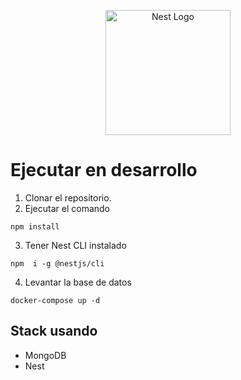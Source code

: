 <p align="center">
  <a href="http://nestjs.com/" target="blank"><img src="https://nestjs.com/img/logo-small.svg" width="200" alt="Nest Logo" /></a>
</p>

# Ejecutar en desarrollo

1. Clonar el repositorio.
2. Ejecutar el comando
```
npm install
```
3. Tener Nest CLI instalado
```
npm  i -g @nestjs/cli
```
4. Levantar la base de datos
```
docker-compose up -d
```

## Stack usando
* MongoDB
* Nest